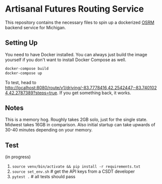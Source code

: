 # Artisanal Futures Routing Service

This repository contains the necessary files to spin up a dockerized [OSRM](https://github.com/Project-OSRM/osrm-backend) backend service for Michigan.

## Setting Up

You need to have Docker installed. You can always just build the image yourself if you don't want to install Docker Compose as well.

```bash
docker-compose build
docker-compose up
```

To test, head to [http://localhost:8080/route/v1/driving/-83.7778416,42.2542447;-83.7401024,42.2787389?steps=true](http://localhost:8080/route/v1/driving/-83.7778416,42.2542447;-83.7401024,42.2787389?steps=true). If you get something back, it works.

## Notes

This is a memory hog. Roughly takes 2GB solo, just for the single state. Midwest takes 16GB in comparison. Also initial startup can take upwards of 30-40 minutes depending on your memory.

## Test
(in progress)

1) `source venv/bin/activate && pip install -r requirements.txt`
2) `source set_env.sh` # get the API keys from a CSDT developer
3) `pytest .` # all tests should pass
